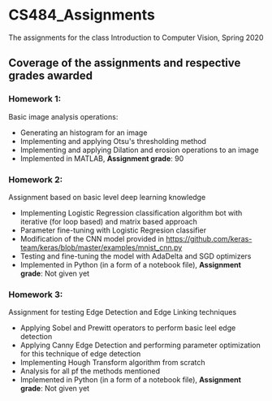 # CS484_Assignments
The assignments for the class Introduction to Computer Vision, Spring 2020

## Coverage of the assignments and respective grades awarded
### Homework 1:
Basic image analysis operations:
- Generating an histogram for an image
- Implementing and applying Otsu's thresholding method
- Implementing and applying Dilation and erosion operations to an image
- Implemented in MATLAB,
**Assignment grade**: 90
### Homework 2:
Assignment based on basic level deep learning knowledge
- Implementing Logistic Regression classification algorithm bot with iterative (for loop based) and matrix based approach
- Parameter fine-tuning with Logistic Regresion classifier
- Modification of the CNN model provided in https://github.com/keras-team/keras/blob/master/examples/mnist_cnn.py
- Testing and fine-tuning the model with AdaDelta and SGD optimizers
- Implemented in Python (in a form of a notebook file), 
**Assignment grade**: Not given yet
### Homework 3:
Assignment for testing Edge Detection and Edge Linking techniques
- Applying Sobel and Prewitt operators to perform basic leel edge detection
- Applying Canny Edge Detection and performing parameter optimization for this technique of edge detection
- Implementing Hough Transform algorithm from scratch
- Analysis for all pf the methods mentioned
- Implemented in Python (in a form of a notebook file), 
**Assignment grade**: Not given yet
